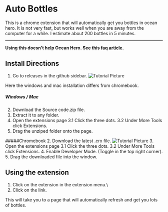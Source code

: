 # Auto Bottles

This is a chrome extension that will automatically get you bottles in ocean hero.
It is not very fast, but works well when you are away from the computer for a while.
I estimate about 200 bottles in 5 minutes.

---

**Using this doesn't help Ocean Hero. See this [faq article](https://oceanhero.zendesk.com/hc/en-us/articles/360012009979-Can-I-generate-searches-with-bots-or-do-many-random-manual-searches-).**

## Install Directions

1. Go to releases in the github sidebar.
   ![Tutorial Picture](https://www.calebherring.ga/assets/img/auto-bottles-releases.png)

Here the windows and mac installation differs from chromebook.

##### Windows / Mac

2. Download the Source code.zip file.
3. Extract it to any folder.
4. Open the extensions page
   3.1 Click the three dots.
   3.2 Under More Tools click Extensions.
5. Drag the unziped folder onto the page.

#####Chromebook 2. Download the latest .crx file.
![Tutorial Picture](https://www.calebherring.ga/assets/img/auto-bottles-realse-files.png) 3. Open the extensions page
3.1 Click the three dots.
3.2 Under More Tools click Extensions. 4. Enable Developer Mode. (Toggle in the top right corner). 5. Drag the downloaded file into the window.

## Using the extension

1. Click on the extension in the extension menu.\
2. Click on the link.

This will take you to a page that will automatically refresh and get you lots of bottles.
